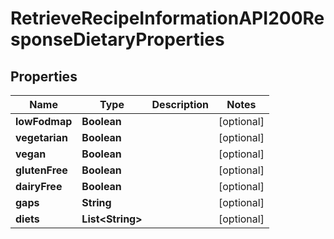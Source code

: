 

# RetrieveRecipeInformationAPI200ResponseDietaryProperties

## Properties

Name | Type | Description | Notes
------------ | ------------- | ------------- | -------------
**lowFodmap** | **Boolean** |  |  [optional]
**vegetarian** | **Boolean** |  |  [optional]
**vegan** | **Boolean** |  |  [optional]
**glutenFree** | **Boolean** |  |  [optional]
**dairyFree** | **Boolean** |  |  [optional]
**gaps** | **String** |  |  [optional]
**diets** | **List&lt;String&gt;** |  |  [optional]




